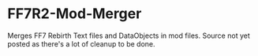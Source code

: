 # FF7R2-Mod-Merger
Merges FF7 Rebirth Text files and DataObjects in mod files. Source not yet posted as there's a lot of cleanup to be done.
